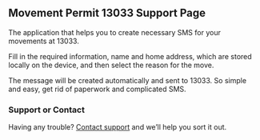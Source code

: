 ## Movement Permit 13033 Support Page

The application that helps you to create necessary SMS for your movements at 13033.

Fill in the required information, name and home address, which are stored locally on the device, and then select the reason for the move.

The message will be created automatically and sent to 13033.
So simple and easy, get rid of paperwork and complicated SMS.

### Support or Contact

Having any trouble? [Contact support](mailto:devapp365@gmail.com) and we’ll help you sort it out.
